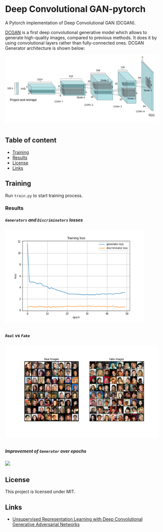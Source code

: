 Deep Convolutional GAN-pytorch
==============================
A Pytorch implementation of Deep Convolutional GAN (DCGAN).

[DCGAN](https://arxiv.org/pdf/1511.06434.pdf) is a first deep convolutional generative model which allows to
generate high-quality images, compared to previous methods. It does it by using convolutional layers rather than
fully-connected ones. DCGAN Generator architecture is shown below:

<a><div class="column">
    <img src="assets/dcgan.png" align="center" height="220px" width="500px"/>
</div></a>

## Table of content

- [Training](#train)
- [Results](#res)
- [License](#license)
- [Links](#links)

## Training 

Run `train.py` to start training process. 
### Results
##### `Generators` and `Discriminators` losses

<a><div class="column">
    <img src="assets/train_loss.png" align="center" height="300px" width="450px"/>
</div></a>

##### `Real` vs `Fake`

<a><div class="column">
    <img src="assets/compare.png" align="center" height="300px" width="500px"/>
</div></a>

##### Improvement of `Generator` over epochs
![](assets/dcgan_celeba.gif)

## License

This project is licensed under MIT.

## Links

* [Unsupervised Representation Learning with Deep Convolutional Generative Adversarial Networks](https://arxiv.org/abs/1511.06434)
